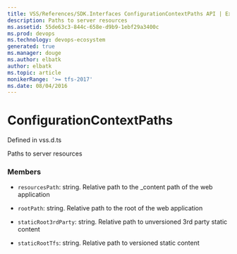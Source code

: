 ```yaml
---
title: VSS/References/SDK.Interfaces ConfigurationContextPaths API | Extensions for Azure DevOps Services
description: Paths to server resources
ms.assetid: 55de63c3-844c-658e-d9b9-1ebf29a3400c
ms.prod: devops
ms.technology: devops-ecosystem
generated: true
ms.manager: douge
ms.author: elbatk
author: elbatk
ms.topic: article
monikerRange: '>= tfs-2017'
ms.date: 08/04/2016
---
```


# ConfigurationContextPaths

Defined in vss.d.ts


Paths to server resources 

### Members

* `resourcesPath`: string. Relative path to the _content path of the web application

* `rootPath`: string. Relative path to the root of the web application

* `staticRoot3rdParty`: string. Relative path to unversioned 3rd party static content

* `staticRootTfs`: string. Relative path to versioned static content


